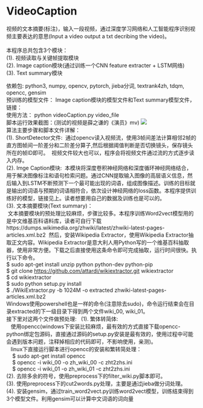 # VideoCaption
视频的文本摘要(标注)，输入一段视频，通过深度学习网络和人工智能程序识别视频主要表达的意思(Input a video output a txt decribing the video)。
</br>
</br>
本程序总共包含3个模块：</br>
(1). 视频读取与关键帧提取模块 </br>
(2). Image caption模块(通过训练一个CNN feature extracter + LSTM网络) </br>
(3). Text summary模块 </br>

依赖包:
python3, numpy, opencv, pytorch, jieba分词, textrank4zh, tdqm, opencc, gensim
</br>
预训练的模型文件：
Image caption模块的模型文件和Text summary模型文件，链接：
</br>
使用方法：
python videoCaption.py video_file
</br>
脚本运行效果截图：(测试的视频是薛之谦的《演员》mv)
![](https://github.com/CaptainEven/VideoCaption/blob/master/screen%20shots/result.png)
</br>
算法主要步骤和脚本文件详解：</br>
(1). ShortDetector文件:
  通过opencv读入视频流，使用3帧间差法计算相邻2帧的直方图帧间一阶差分和二阶差分算子,然后根据阈值判断是否切换镜头，保存镜头所在的帧ID即可。
  视频文件较大也可以，程序会将视频文件通过流的方式逐步读入内存。</br>
(2). Imge Caption模块:
  本模块将深度卷积神经网络和深度循环神经网络结合，用于解决图像标注和语句检索问题。通过CNN提取输入图像的高层语义信息，然后输入到LSTM不断预测下一个最可能出现的词语，组成图像描述。训练的目标就是输出的词语与预期的词语相符合，依次设计神经网络的loss函数。本程序提供训练好的模型，链接见上。读者想要用自己的数据及训练也是可以的。</br>
(3). 文本摘要模块(Text summary)：   
  文本摘要模块的预处理比较麻烦，步骤比较多。本程序训练Word2vect模型用的是中文维基百科语料库，读者可自行下载https://dumps.wikimedia.org/zhwiki/latest/zhwiki-latest-pages-articles.xml.bz2
  然后，安装Wikipedia Extractor，使用Wikipedia Extractor抽取正文内容。Wikipedia Extractor是意大利人用Python写的一个维基百科抽取器，使用非常方便。下载之后直接使用这条命令即可完成抽取，运行时间很快。执行以下命令。
  </br>
  $ sudo apt-get install unzip python python-dev python-pip </br>
  $ git clone https://github.com/attardi/wikiextractor.git wikiextractor </br>
  $ cd wikiextractor </br>
  $ sudo python setup.py install </br>
  $ ./WikiExtractor.py -b 1024M -o extracted zhwiki-latest-pages-articles.xml.bz2 </br>
  Windows使用powershell也是一样的命令(注意除去sudo)，命令运行结束会在目录extracted的下一级目录下得到两个文件wiki_00, wiki_01。</br>
 接下里对这两个文件做预处理:
   (1). 繁体转简体: </br>
    使用opencc(windows下安装比较麻烦，最有效的方式直接下载opencc-python绑定包源码，直接通过源码的setup.py安装是最有效的，使用过程中可能会遇到版本问题，注释掉相应的代码即可，不影响使用，亲测)。 </br>
    linux下直接运行脚本进行opencc的安装和繁转简处理：</br>
     $ sudo apt-get install opencc </br>
     $ opencc -i wiki_00 -o zh_wiki_00 -c zht2zhs.ini </br>
      $ opencc -i wiki_01 -o zh_wiki_01 -c zht2zhs.ini </br>
  (2). 去除多余的符号，使用preprocess下的filter_wiki.py脚本即可。</br>
  (3). 使用preprocess下的cut2words.py处理，主要是通过jieba做分词处理。</br>
 (4). 安装gensim，通过train_word2vect.py训练word2vect模型，训练结束得到3个模型文件。利用gensim可以计算中文词语的词向量 </br>
 
     
  


